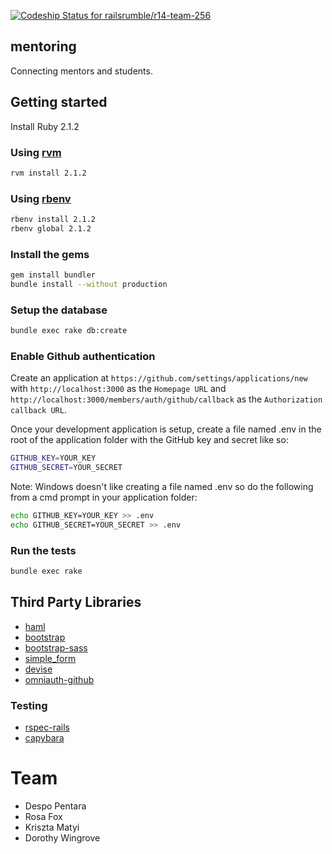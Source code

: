 [ ![Codeship Status for railsrumble/r14-team-256](https://www.codeship.io/projects/cc623f40-2f6e-0131-16cc-02924afac62f/status)](https://www.codeship.io/projects/9483)

## mentoring

Connecting mentors and students.

## Getting started

Install Ruby 2.1.2

### Using [rvm](https://rvm.io/rvm/install)

```bash
rvm install 2.1.2
```

### Using [rbenv](https://github.com/sstephenson/rbenv)

```bash
rbenv install 2.1.2
rbenv global 2.1.2
```

### Install the gems

```bash
gem install bundler
bundle install --without production
```

### Setup the database

```bash
bundle exec rake db:create
```

### Enable Github authentication

Create an application at `https://github.com/settings/applications/new` with `http://localhost:3000` as the `Homepage URL` and `http://localhost:3000/members/auth/github/callback` as the `Authorization callback URL`.

Once your development application is setup, create a file named .env in the root of the application folder with the GitHub key and secret like so:

```bash
GITHUB_KEY=YOUR_KEY
GITHUB_SECRET=YOUR_SECRET
```
Note: Windows doesn't like creating a file named .env so do the following from a cmd prompt in your application folder:

```bash
echo GITHUB_KEY=YOUR_KEY >> .env
echo GITHUB_SECRET=YOUR_SECRET >> .env
```

### Run the tests
```bash
bundle exec rake
```

## Third Party Libraries
- [haml](http://haml.info/)
- [bootstrap](http://getbootstrap.com/)
- [bootstrap-sass](https://github.com/twbs/bootstrap-sass)
- [simple_form](https://github.com/plataformatec/simple_form)
- [devise](https://github.com/plataformatec/devise)
- [omniauth-github](https://github.com/intridea/omniauth-github)

### Testing
- [rspec-rails](https://github.com/rspec/rspec-rails)
- [capybara](https://github.com/jnicklas/capybara)

# Team
- Despo Pentara
- Rosa Fox
- Kriszta Matyi
- Dorothy Wingrove
